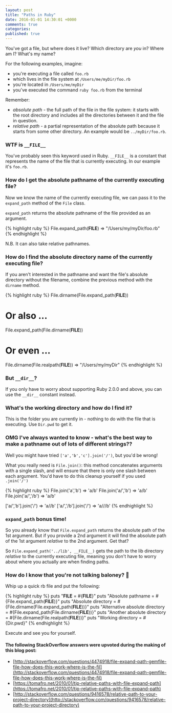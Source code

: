 ```yaml
---
layout: post
title: "Paths in Ruby"
date: 2016-01-01 14:30:01 +0000
comments: true
categories:
published: true
---
```



You've got a file, but where does it live? Which directory are _you_ in? Where am I? What's my name?

For the following examples, imagine:

* you're executing a file called `foo.rb`
* which lives in the file system at `/Users/me/myDir/foo.rb`
* you're located in `/Users/me/myDir`
* you've executed the command `ruby foo.rb` from the terminal

Remember:

* _absolute path_ - the full path of the file in the file system: it starts with the root directory and includes all the directories between it and the file in question.
* _relative path_ - a partial representation of the absolute path because it starts from some other directory. An example would be `../myDir/foo.rb`.

### WTF is `__FILE__`

You've probably seen this keyword used in Ruby. `__FILE__` is a constant that represents the name of the file that is currently executing. In our example it's `foo.rb`.

### How do I get the absolute pathname of the currently executing file?

Now we know the name of the currently executing file, we can pass it to the `expand_path` method of the `File` class.

`expand_path` returns the absolute pathname of the file provided as an argument.

{% highlight ruby %}
File.expand_path(__FILE__)
  => "/Users/my/myDir/foo.rb"
{% endhighlight %}

N.B. It can also take relative pathnames.

### How do I find the absolute directory name of the currently executing file?

If you aren't interested in the pathname and want the file's absolute directory without the filename, combine the previous method with the `dirname` method.

{% highlight ruby %}
File.dirname(File.expand_path(__FILE__))
# Or also ...
File.expand_path(File.dirname(__FILE__))
# Or even ...
File.dirname(File.realpath(__FILE__))
  => "/Users/my/myDir"
{% endhighlight %}

### But `__dir__`?

If you only have to worry about supporting Ruby 2.0.0 and above, you can use the `__dir__` constant instead.

### What's the working directory and how do I find it?

This is the folder you are currently in - nothing to do with the file that is executing. Use `Dir.pwd` to get it.

### OMG I've always wanted to know - what's the best way to make a pathname out of lots of different strings??

Well you might have tried `['a','b','c'].join('/')`, but you'd be wrong!

What you really need is `File.join()`: this method concatenates arguments with a single slash, and will ensure that there is only one slash between each argument. You'd have to do this cleanup yourself if you used `.join('/')`

{% highlight ruby %}
File.join('a','b')      => 'a/b'
File.join('a/','b')     => 'a/b'
File.join('a/','/b')    => 'a/b'

['a/','b'].join('/')    => 'a//b'
['a/','/b'].join('/')   => 'a///b'
{% endhighlight %}

### `expand_path` bonus time!

So you already know that `File.expand_path` returns the absolute path of the 1st argument. But if you provide a 2nd argument it will find the absolute path of the 1st argument _relative_ to the 2nd argument. Get that?

So `File.expand_path('../lib', __FILE__)` gets the path to the lib directory _relative_ to the currently executing file, meaning you don't have to worry about where you actually are when finding paths.

### How do I know that you're not talking baloney? :poop:

Whip up a quick rb file and put the following:

{% highlight ruby %}
puts "__FILE__ = #{__FILE__}"
puts "Absolute pathname = #{File.expand_path(__FILE__)}"
puts "Absolute directory = #{File.dirname(File.expand_path(__FILE__))}"
puts "Alternative absolute directory = #{File.expand_path(File.dirname(__FILE__))}"
puts "Another absolute directory = #{File.dirname(File.realpath(__FILE__))}"
puts "Working directory = #{Dir.pwd}"
{% endhighlight %}

Execute and see you for yourself.

#### The following StackOverflow answers were upvoted during the making of this blog post:
* [http://stackoverflow.com/questions/4474918/file-expand-path-gemfile-file-how-does-this-work-where-is-the-fil](http://stackoverflow.com/questions/4474918/file-expand-path-gemfile-file-how-does-this-work-where-is-the-fil)
* [https://tomafro.net/2010/01/tip-relative-paths-with-file-expand-path](https://tomafro.net/2010/01/tip-relative-paths-with-file-expand-path)
* [http://stackoverflow.com/questions/9416578/relative-path-to-your-project-directory](http://stackoverflow.com/questions/9416578/relative-path-to-your-project-directory)
